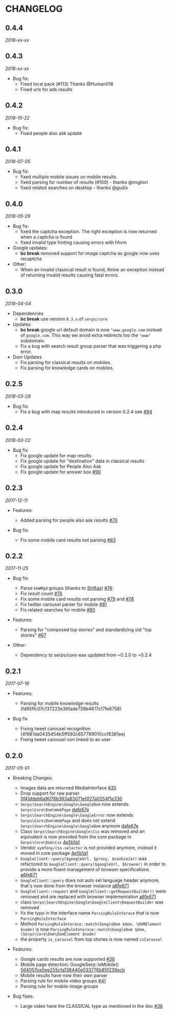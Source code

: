 # CHANGELOG


## 0.4.4

*2018-xx-xx*


## 0.4.3

*2018-xx-xx*

* Bug fix:
    * Fixed local pack (#113) Thanks @Human018
    * Fixed urls for ads results

## 0.4.2

*2018-10-22*

* Bug fix:
    * Fixed people also ask update


## 0.4.1

*2018-07-05* 

* Bug fix:
    * fixed multiple mobile issues on mobile results
    * fixed parsing for number of results (#100) - thanks @migliori
    * fixed related searches on desktop  - thanks @gudix

## 0.4.0

*2018-05-29*

* Bug fix:
    * fixed the captcha exception. The right exception is now returned when a captcha is found
    * fixed invalid type hinting causing errors with hhvm
* Google updates:
    * **bc break** removed support for image captcha as google now uses recaptcha
* Other:
    * When an invalid classical result is found, throw an exception instead of returning invalid results causing fatal errors.

## 0.3.0 

*2018-04-04*

* Dependencies
    * **bc break** use version ``0.3.x`` of ``serps/core``
* Updates
    * **bc break** google url default domain is now ``"www.google.com`` instead of ``google.com``. This way we avoid extra redirects too the ``"www"`` subdomain.
    * Fix a bug with search result group parser that was triggering a php error.
* Dom Updates
    * Fix parsing for classical results on mobiles.
    * Fix parsing for knowledge cards on mobiles.

## 0.2.5

*2018-03-29*

* Bug fix:
    * Fix a bug with map results introduced in version 0.2.4 see [#94](https://github.com/serp-spider/search-engine-google/issues/94)

## 0.2.4

*2018-03-22*

* Bug fix:
    * Fix google update for map results
    * Fix google update for "destination" data in classical results
    * Fix google update for People Also Ask
    * Fix google update for answer box [#90](https://github.com/serp-spider/search-engine-google/issues/90)
    
## 0.2.3

*2017-12-11*

* Features:
    * Added parsing for people also ask results [#70](https://github.com/serp-spider/search-engine-google/issues/70)

* Bug fix:
    * Fix some mobile card results not parsing [#83](https://github.com/serp-spider/search-engine-google/issues/83)

## 0.2.2

*2017-11-25*

* Bug fix:
    * Parse ``bkWMgd`` groups (thanks to [Shiftas](https://github.com/Shiftas)) [#76](https://github.com/serp-spider/search-engine-google/issues/76)
    * Fix result count [#76](https://github.com/serp-spider/search-engine-google/issues/76)
    * Fix some mobile card results not parsing [#79](https://github.com/serp-spider/search-engine-google/issues/79) and [#78](https://github.com/serp-spider/search-engine-google/issues/78)
    * Fix twitter carousel parser for mobile [#81](https://github.com/serp-spider/search-engine-google/issues/81)
    * Fix related searches for mobile [#80](https://github.com/serp-spider/search-engine-google/issues/81)

* Features:
    * Parsing for "composed top stories" and standardizing old "top stories" [#67](https://github.com/serp-spider/search-engine-google/issues/67)

* Other:
    * Dependency to serps/core was updated from ~0.2.0 to ~0.2.4

## 0.2.1

*2017-07-16*

* Features:
    * Parsing for mobile knowledge results (fd95ffc07c137223e36fade739b4617c17fe6758)

* Bug fix
    * Fixing tweet carousel recognition (4f681da0435454b5ff592c657789010ccf8361ee)
    * Fixing tweet carousel non linked to an user


## 0.2.0 

*2017-05-01*

* Breaking Changes:
    * Images data are returned MediaInterface [#35](https://github.com/serp-spider/search-engine-google/issues/35)
    * Drop support for raw parser [5f41ddeb6a9076b363a83071e0f27a0254f1e330](https://github.com/serp-spider/search-engine-google/commit/5f41ddeb6a9076b363a83071e0f27a0254f1e330)
    * ``Serps\SearchEngine\Google\GoogleDom`` now extends ``Serps\Core\Dom\WebPage`` [dafe67e](https://github.com/serp-spider/search-engine-google/commit/dafe67eeae3eb46bb570fdc3eadd22d4abe47b7d)
    * ``Serps\SearchEngine\Google\GoogleError`` now extends ``Serps\Core\Dom\WebPage`` 
    and does not extend ``Serps\SearchEngine\Google\GoogleDom`` anymore [dafe67e](https://github.com/serp-spider/search-engine-google/commit/dafe67eeae3eb46bb570fdc3eadd22d4abe47b7d)
    * Class ``Serps\SearchEngine\Google\Css`` was removed and an equivalent is now provided from the core package in
    ``Serps\Core\Dom\Css`` [4e5b1a1](https://github.com/serp-spider/search-engine-google/commit/4e5b1a193abfe5093a48152b12878e7cef022b7b)
    * Vendor ``symfony/css-selector`` is not provided anymore, instead it moved in core package [4e5b1a1](https://github.com/serp-spider/search-engine-google/commit/4e5b1a193abfe5093a48152b12878e7cef022b7b)
    * ``GoogleClient::query($googleUrl, $proxy, $cookieJar)`` was refactored 
    to ``GoogleClient::query($googleUrl, $browser)`` in order to provide a more fluent management
    of browser specifications [a6fe671](https://github.com/serp-spider/search-engine-google/commit/a6fe6711d6fac42977cfc30212e438d8ab933584)
    * ``GoogleClient::query`` does not auto set language header anymore, that's now done from the browser instance [a6fe671](https://github.com/serp-spider/search-engine-google/commit/a6fe6711d6fac42977cfc30212e438d8ab933584)
    * ``GoogleClient::request`` and ``GoogleClient::getRequestBuilder()`` were removed and are replaced with
    browser implementation [a6fe671](https://github.com/serp-spider/search-engine-google/commit/a6fe6711d6fac42977cfc30212e438d8ab933584)
    * class ``Serps\SearchEngine\Google\GoogleClient\RequestBuilder`` was removed
    * fix the typo in the interface name ``ParsingRuleInterace`` that is now ``ParsingRuleInterface``
    * Method ``ParsingRuleInterace::match(GoogleDom $dom, \DOMElement $node)`` 
    is now ``ParsingRuleInterace::match(GoogleDom $dom, \Serps\Core\Dom\DomElement $node)``
    * the property ``is_carousel`` from top stories is now named ``isCarousel``
    
* Features:
    * Google cards results are now supported [#38](https://github.com/serp-spider/search-engine-google/pull/38)
    * Mobile page detection: GoogleSerp::isMobile() [564057ce0ee255cfa138440e033776b85f239acb](https://github.com/serp-spider/search-engine-google/commit/564057ce0ee255cfa138440e033776b85f239acb)
    * Mobile results have now their own parser
    * Parsing rule for mobile video groups [#41](https://github.com/serp-spider/search-engine-google/issues/41)
    * Parsing rule for mobile image groups
* Bug fixes:
    * Large video have the CLASSICAL type as mentioned in the doc [#36](https://github.com/serp-spider/search-engine-google/issues/36)
